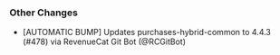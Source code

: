### Other Changes
* [AUTOMATIC BUMP] Updates purchases-hybrid-common to 4.4.3 (#478) via RevenueCat Git Bot (@RCGitBot)
